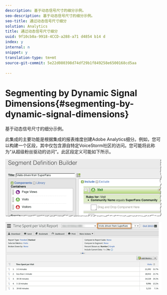 ```yaml
---
description: 基于动态信号尺寸的细分示例。
seo-description: 基于动态信号尺寸的细分示例。
seo-title: 通过动态信号尺寸细分
solution: Analytics
title: 通过动态信号尺寸细分
uuid: 9f10cb0a-9918-4CCD-a288-a71 d4854 b14 d
index: y
internal: n
snippet: y
translation-type: tm+mt
source-git-commit: 5e22d080398d74df29b1f849258e6500168cd5aa

---
```



# Segmenting by Dynamic Signal Dimensions{#segmenting-by-dynamic-signal-dimensions}

基于动态信号尺寸的细分示例。

此集成的主要功能是根据集成的报表维度创建Adobe Analytics细分。例如，您可以构建一个区段，其中仅包含源自特定VoiceStorm社区的访问。您可能将此称为“从超级粉丝驱动的访问”。此区段定义可能如下所示。

![](assets/segment1.png)

![](assets/segment2.png)

